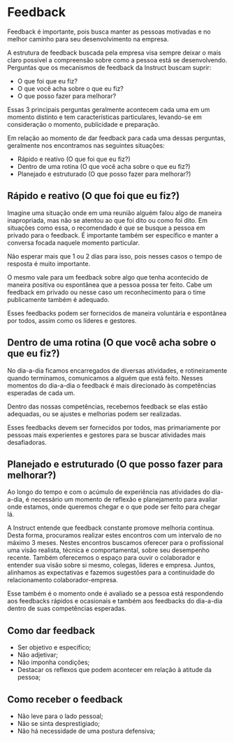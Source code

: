 # Feedback

Feedback é importante, pois busca manter as pessoas motivadas e no melhor caminho para seu desenvolvimento na empresa.

A estrutura de feedback buscada pela empresa visa sempre deixar o mais claro possível a compreensão sobre como a pessoa está se desenvolvendo. Perguntas que os mecanismos de feedback da Instruct buscam suprir:

* O que foi que eu fiz?
* O que você acha sobre o que eu fiz?
* O que posso fazer para melhorar?

Essas 3 principais perguntas geralmente acontecem cada uma em um momento distinto e tem características particulares, levando-se em consideração o momento, publicidade e preparação.

Em relação ao momento de dar feedback para cada uma dessas perguntas, geralmente nos encontramos nas seguintes situações:

* Rápido e reativo (O que foi que eu fiz?)
* Dentro de uma rotina (O que você acha sobre o que eu fiz?)
* Planejado e estruturado (O que posso fazer para melhorar?)

## Rápido e reativo (O que foi que eu fiz?)

Imagine uma situação onde em uma reunião alguém falou algo de maneira inapropriada, mas não se atentou ao que foi dito ou como foi dito. Em situações como essa, o recomendado é que se busque a pessoa em privado para o feedback. É importante também ser específico e manter a conversa focada naquele momento particular.

Não esperar mais que 1 ou 2 dias para isso, pois nesses casos o tempo de resposta é muito importante.

O mesmo vale para um feedback sobre algo que tenha acontecido de maneira positiva ou espontânea que a pessoa possa ter feito. Cabe um feedback em privado ou nesse caso um reconhecimento para o time publicamente também é adequado.

Esses feedbacks podem ser fornecidos de maneira voluntária e espontânea por todos, assim como os líderes e gestores.

## Dentro de uma rotina (O que você acha sobre o que eu fiz?)

No dia-a-dia ficamos encarregados de diversas atividades, e rotineiramente quando terminamos, comunicamos a alguém que está feito. Nesses momentos do dia-a-dia o feedback é mais direcionado às competências esperadas de cada um.

Dentro das nossas competências, recebemos feedback se elas estão adequadas, ou se ajustes e melhorias podem ser realizadas.

Esses feedbacks devem ser fornecidos por todos, mas primariamente por pessoas mais experientes e gestores para se buscar atividades mais desafiadoras.

## Planejado e estruturado (O que posso fazer para melhorar?)

Ao longo do tempo e com o acúmulo de experiência nas atividades do dia-a-dia, é necessário um momento de reflexão e planejamento para avaliar onde estamos, onde queremos chegar e o que pode ser feito para chegar lá.

A Instruct entende que feedback constante promove melhoria contínua. Desta forma, procuramos realizar estes encontros com um intervalo de no máximo 3 meses. Nestes encontros buscamos oferecer para o profissional uma visão realista, técnica e comportamental, sobre seu desempenho recente. Também oferecemos o espaço para ouvir o colaborador e entender sua visão sobre si mesmo, colegas, líderes e empresa. Juntos, alinhamos as expectativas e fazemos sugestões para a continuidade do relacionamento colaborador-empresa.

Esse também é o momento onde é avaliado se a pessoa está respondendo aos feedbacks rápidos e ocasionais e também aos feedbacks do dia-a-dia dentro de suas competências esperadas.

## Como dar feedback

* Ser objetivo e específico;
* Não adjetivar;
* Não imponha condições;
* Destacar os reflexos que podem acontecer em relação à atitude da pessoa;

## Como receber o feedback

* Não leve para o lado pessoal;
* Não se sinta desprestigiado;
* Não há necessidade de uma postura defensiva;